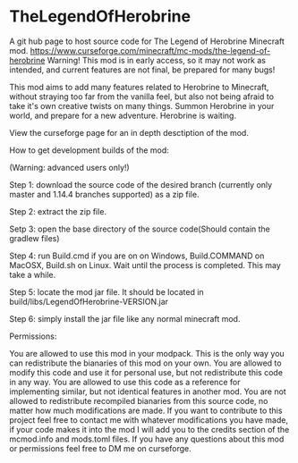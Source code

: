# TheLegendOfHerobrine
A git hub page to host source code for The Legend of Herobrine Minecraft mod.
https://www.curseforge.com/minecraft/mc-mods/the-legend-of-herobrine
Warning! This mod is in early access, so it may not work as intended, and current features are not final, be prepared for many bugs!

This mod aims to add many features related to Herobrine to Minecraft, without straying too far from the vanilla feel, but also not being afraid to take it's own creative twists on many things. Summon Herobrine in your world, and prepare for a new adventure. Herobrine is waiting.

View the curseforge page for an in depth desctiption of the mod.

How to get development builds of the mod:

(Warning: advanced users only!)

Step 1: download the source code of the desired branch (currently only master and 1.14.4 branches supported) as a zip file.

Step 2: extract the zip file.

Setp 3: open the base directory of the source code(Should contain the gradlew files)

Step 4: run Build.cmd if you are on on Windows, Build.COMMAND on MacOSX, Build.sh on Linux. Wait until the process is completed. This may take a while.

Step 5: locate the mod jar file. It should be located in build/libs/LegendOfHerobrine-VERSION.jar

Step 6: simply install the jar file like any normal minecraft mod.

Permissions:

You are allowed to use this mod in your modpack. This is the only way you can redistribute the bianaries of this mod on your own.
You are allowed to modify this code and use it for personal use, but not redistribute this code in any way.
You are allowed to use this code as a reference for implementing similar, but not identical features in another mod.
You are not allowed to redistribute recompiled bianaries from this source code, no matter how much modifications are made.
If you want to contribute to this project feel free to contact me with whatever modifications you have made, if your code makes it into the mod I will add you to the credits section of the mcmod.info and mods.toml files.
If you have any questions about this mod or permissions feel free to DM me on curseforge.
